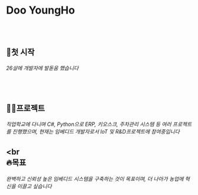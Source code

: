 Doo YoungHo
=============
<br><br>
🐯첫 시작
---------
###### 26살에 개발자에 발돋움 했습니다
<br><br>
🧑‍💻프로젝트
----------
###### 직업학교에 다니며 C#, Python으로 ERP, 키오스크, 주차관리 시스템 등 여러 프로젝트를 진행했으며, 현재는 임베디드 개발자로서 IoT 및 R&D프로젝트에 참여중입니다
<br<br>
🔥목표
-------
###### 완벽하고 신뢰성 높은 임베디드 시스템을 구축하는 것이 목표이며, 더 나아가 농업에 혁신을 이끌고 싶습니다
<!--
**DooYoungHo/DooYoungHo** is a ✨ _special_ ✨ repository because its `README.md` (this file) appears on your GitHub profile.

Here are some ideas to get you started:

- 🔭 I’m currently working on ...
- 🌱 I’m currently learning ...
- 👯 I’m looking to collaborate on ...
- 🤔 I’m looking for help with ...
- 💬 Ask me about ...
- 📫 How to reach me: ...
- 😄 Pronouns: ...
- ⚡ Fun fact: ...
-->
